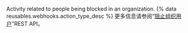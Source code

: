 Activity related to people being blocked in an organization. {% data reusables.webhooks.action_type_desc %} 更多信息请参阅“[阻止组织用户](/v3/orgs/blocking/)”REST API。